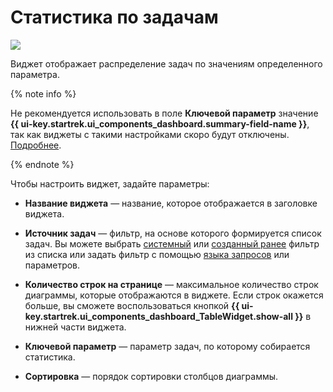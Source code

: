 # Статистика по задачам

![](../../_assets/tracker/widgets/stat.png)

Виджет отображает распределение задач по значениям определенного параметра.

{% note info %}

Не рекомендуется использовать в поле **Ключевой параметр** значение **{{ ui-key.startrek.ui_components_dashboard.summary-field-name }}**, так как виджеты с такими настройками скоро будут отключены. [Подробнее](../faq.md#section_del_widget).

{% endnote %}

Чтобы настроить виджет, задайте параметры:

- **Название виджета** — название, которое отображается в заголовке виджета.

- **Источник задач** — фильтр, на основе которого формируется список задач. Вы можете выбрать [системный](default-filters.md) или [созданный ранее](create-filter.md) фильтр из списка или задать фильтр с помощью [языка запросов](query-filter.md) или параметров.

- **Количество строк на странице** — максимальное количество строк диаграммы, которые отображаются в виджете. Если строк окажется больше, вы сможете воспользоваться кнопкой **{{ ui-key.startrek.ui_components_dashboard_TableWidget.show-all }}** в нижней части виджета.

- **Ключевой параметр** — параметр задач, по которому собирается статистика.

- **Сортировка** — порядок сортировки столбцов диаграммы.


